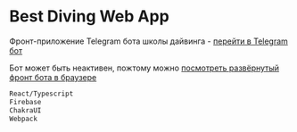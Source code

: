 # Best Diving Web App

Фронт-приложение Telegram бота школы дайвинга - [перейти в Telegram бот](https://best-diving-ever.web.app/)

Бот может быть неактивен, пожтому можно [посмотреть развёрнутый фронт бота в браузере](https://best-diving-ever.web.app/)

```bash
React/Typescript
Firebase
ChakraUI
Webpack
```
